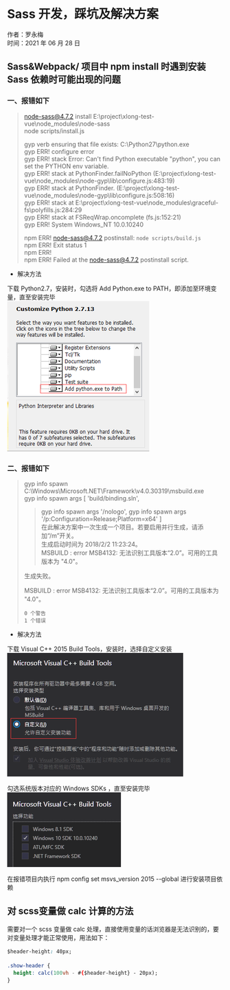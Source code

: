 # Sass 开发，踩坑及解决方案

作者：罗永梅  
时间：2021 年 06 月 28 日

## Sass&Webpack/ 项目中 npm install 时遇到安装 Sass 依赖时可能出现的问题

### 一、报错如下

> node-sass@4.7.2 install E:\project\xlong-test-vue\node_modules\node-sass  
> node scripts/install.js
>
> gyp verb ensuring that file exists: C:\Python27\python.exe  
> gyp ERR! configure error  
> gyp ERR! stack Error: Can't find Python executable "python", you can set the PYTHON env variable.  
> gyp ERR! stack at PythonFinder.failNoPython (E:\project\xlong-test-vue\node_modules\node-gyp\lib\configure.js:483:19)  
> gyp ERR! stack at PythonFinder.<anonymous> (E:\project\xlong-test-vue\node_modules\node-gyp\lib\configure.js:508:16)  
> gyp ERR! stack at E:\project\xlong-test-vue\node_modules\graceful-fs\polyfills.js:284:29  
> gyp ERR! stack at FSReqWrap.oncomplete (fs.js:152:21)  
> gyp ERR! System Windows_NT 10.0.10240
>
> npm ERR! node-sass@4.7.2 postinstall: `node scripts/build.js`  
> npm ERR! Exit status 1  
> npm ERR!  
> npm ERR! Failed at the node-sass@4.7.2 postinstall script.

- 解决方法

下载 Python2.7，安装时，勾选将 Add Python.exe to PATH，即添加至环境变量，直至安装完毕  
![Image text](images/sass-3.png)

### 二、报错如下

> gyp info spawn C:\Windows\Microsoft.NET\Framework\v4.0.30319\msbuild.exe  
> gyp info spawn args [ 'build/binding.sln',
> > gyp info spawn args '/nologo',
> > gyp info spawn args '/p:Configuration=Release;Platform=x64' ]  
> 在此解决方案中一次生成一个项目。若要启用并行生成，请添加“/m”开关。  
> 生成启动时间为 2018/2/2 11:23:24。  
> MSBUILD : error MSB4132: 无法识别工具版本“2.0”。可用的工具版本为 "4.0"。
>
> 生成失败。
>
> MSBUILD : error MSB4132: 无法识别工具版本“2.0”。可用的工具版本为 "4.0"。
>
>     0 个警告
>     1 个错误

- 解决方法

下载 Visual C++ 2015 Build Tools，安装时，选择自定义安装  
![Image text](images/sass-1.png)

勾选系统版本对应的 Windows SDKs ，直至安装完毕  
![Image text](images/sass-2.png)

在报错项目内执行 npm config set msvs_version 2015 --global 进行安装项目依赖

## 对 scss变量做 calc 计算的方法

需要对一个 scss 变量做 calc 处理，直接使用变量的话浏览器是无法识别的，要对变量处理才能正常使用，用法如下：

```css
$header-height: 40px;

.show-header {
  height: calc(100vh - #{$header-height} - 20px);
}
```
